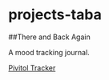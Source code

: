 projects-taba
=============

##There and Back Again

A mood tracking journal.


[Pivitol Tracker](https://www.pivotaltracker.com/s/projects/1048110)
